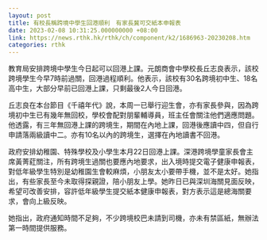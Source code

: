 ```yaml
---
layout: post
title: 有校長稱跨境中學生回港順利　有家長冀可交紙本申報表
date: 2023-02-08 10:31:25.000000000 +08:00
link: https://news.rthk.hk/rthk/ch/component/k2/1686963-20230208.htm
categories: rthk
---
```


教育局安排跨境中學生今日起可以回港上課。元朗商會中學校長丘志良表示，該校跨境學生今早7時前過關，回港過程順利。他表示，該校有30名跨境初中生、18名高中生，大部分早前已回港上課，只剩最後2人今日回港。

丘志良在本台節目《千禧年代》說，本周一已舉行迎生會，亦有家長參與，因為跨境初中生已有幾年無回校，學校會配對朋輩輔導員，班主任會關注他們適應問題。他透露，有三年無回港上課的跨境生，期間在內地上課，回港後應讀中四，但自行申請落兩級讀中二。亦有10名以內的跨境生，選擇在內地讀書不回港。

政府安排幼稚園、特殊學校及小學生本月22日回港上課。深港跨境學童家長會主席黃菁葒關注，所有跨境生過關也要應內地要求，出入境時提交電子健康申報表，對低年級學生特別是幼稚園生會較麻煩，小朋友太小要帶手機，並不是太好。她指出，有些家長至今未取得探親證，陪小朋友上學。她昨日已與深圳海關見面反映，希望可改善安排，容許低年級學生提交紙本健康申報表，對方表示這是總海關要求，會向上級反映。

她指出，政府通知時間不足夠，不少跨境校巴未請到司機，亦未有禁區紙，無辦法第一時間提供服務。

